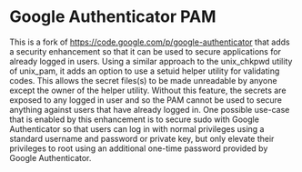 Google Authenticator PAM
========================

This is a fork of https://code.google.com/p/google-authenticator that adds a security enhancement so that it can be used to secure applications for already logged in users. Using a similar approach to the unix_chkpwd utility of unix_pam, it adds an option to use a setuid helper utility for validating codes. This allows the secret files(s) to be made unreadable by anyone except the owner of the helper utility. Without this feature, the secrets are exposed to any logged in user and so the PAM cannot be used to secure anything against users that have already logged in.
One possible use-case that is enabled by this enhancement is to secure sudo with Google Authenticator so that users can log in with normal privileges using a standard username and password or private key, but only elevate their privileges to root using an additional one-time password provided by Google Authenticator.
